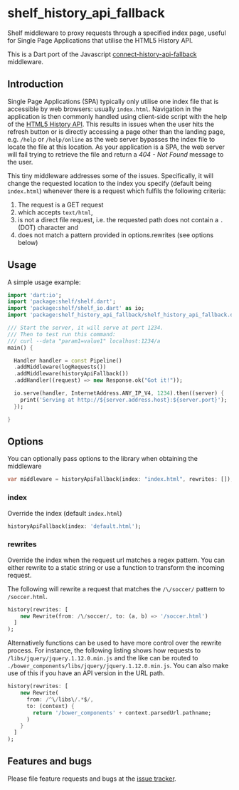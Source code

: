 # shelf_history_api_fallback

Shelf middleware to proxy requests through a specified index page, useful for Single Page Applications that utilise the HTML5 History API.

This is a Dart port of the Javascript [connect-history-api-fallback](https://github.com/bripkens/connect-history-api-fallback) middleware.

## Introduction

Single Page Applications (SPA) typically only utilise one index file that is
accessible by web browsers: usually `index.html`. Navigation in the application
is then commonly handled using client-side script with the help of the
[HTML5 History API](http://www.w3.org/html/wg/drafts/html/master/single-page.html#the-history-interface).
This results in issues when the user hits the refresh button or is directly
accessing a page other than the landing page, e.g. `/help` or `/help/online`
as the web server bypasses the index file to locate the file at this location.
As your application is a SPA, the web server will fail trying to retrieve the file and return a *404 - Not Found*
message to the user.

This tiny middleware addresses some of the issues. Specifically, it will change
the requested location to the index you specify (default being `index.html`)
whenever there is a request which fulfils the following criteria:

 1. The request is a GET request
 2. which accepts `text/html`,
 3. is not a direct file request, i.e. the requested path does not contain a
    `.` (DOT) character and
 4. does not match a pattern provided in options.rewrites (see options below)

## Usage

A simple usage example:

```dart
import 'dart:io';
import 'package:shelf/shelf.dart';
import 'package:shelf/shelf_io.dart' as io;
import 'package:shelf_history_api_fallback/shelf_history_api_fallback.dart';

/// Start the server, it will serve at port 1234.
/// Then to test run this command:
/// curl --data "param1=value1" localhost:1234/a
main() {

  Handler handler = const Pipeline()
  .addMiddleware(logRequests())
  .addMiddleware(historyApiFallback())
  .addHandler((request) => new Response.ok("Got it!"));

  io.serve(handler, InternetAddress.ANY_IP_V4, 1234).then((server) {
    print('Serving at http://${server.address.host}:${server.port}');
  });

}
```

## Options
You can optionally pass options to the library when obtaining the middleware

```dart
var middleware = historyApiFallback(index: "index.html", rewrites: []);
```

### index
Override the index (default `index.html`)

```dart
historyApiFallback(index: 'default.html');
```

### rewrites
Override the index when the request url matches a regex pattern. You can either rewrite to a static string or use a function to transform the incoming request.

The following will rewrite a request that matches the `/\/soccer/` pattern to `/soccer.html`.
```dart
history(rewrites: [
    new Rewrite(from: /\/soccer/, to: (a, b) => '/soccer.html')
  ]
);
```

Alternatively functions can be used to have more control over the rewrite process.
For instance, the following listing shows how requests to `/libs/jquery/jquery.1.12.0.min.js` and the like
can be routed to `./bower_components/libs/jquery/jquery.1.12.0.min.js`. You can also make use of this if you
have an API version in the URL path.
```dart
history(rewrites: [
    new Rewrite(
      from: /^\/libs\/.*$/,
      to: (context) {
        return '/bower_components' + context.parsedUrl.pathname;
      )
    }
  ]
);
```

## Features and bugs

Please file feature requests and bugs at the [issue tracker][tracker].

[tracker]: https://github.com/jonaskello/shelf_history_api_fallback/issues
